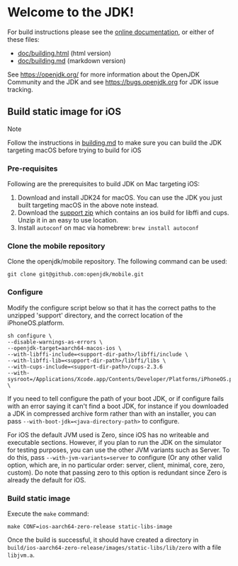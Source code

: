 # Welcome to the JDK!

For build instructions please see the
[online documentation](https://openjdk.org/groups/build/doc/building.html),
or either of these files:

- [doc/building.html](doc/building.html) (html version)
- [doc/building.md](doc/building.md) (markdown version)

See <https://openjdk.org/> for more information about the OpenJDK
Community and the JDK and see <https://bugs.openjdk.org> for JDK issue
tracking.

## Build static image for iOS

> [!NOTE]
> Follow the instructions in [building.md](building.md) to make sure
> you can build the JDK targeting macOS before trying to build for iOS

### Pre-requisites
Following are the prerequisites to build JDK on Mac targeting iOS:
1. Download and install JDK24 for macOS. You can use the JDK you just built targeting macOS in the above note instead.
2. Download the [support zip](https://download2.gluonhq.com/mobile/mobile-support-20250106.zip) which contains an ios build for libffi and cups. Unzip it in an easy to use location.
3. Install `autoconf` on mac via homebrew: `brew install autoconf`

### Clone the mobile repository
Clone the openjdk/mobile repository. The following command can be used:

```
git clone git@github.com:openjdk/mobile.git
```

### Configure
Modify the configure script below so that it has the correct paths to the unzipped 'support'
directory, and the correct location of the iPhoneOS.platform.

```
sh configure \
--disable-warnings-as-errors \
--openjdk-target=aarch64-macos-ios \
--with-libffi-include=<support-dir-path>/libffi/include \
--with-libffi-lib=<support-dir-path>/libffi/libs \
--with-cups-include=<support-dir-path>/cups-2.3.6
--with-sysroot=/Applications/Xcode.app/Contents/Developer/Platforms/iPhoneOS.platform/Developer/SDKs/iPhoneOS.sdk \
```

If you need to tell configure the path of your boot JDK, or if configure fails with an error saying
it can't find a boot JDK, for instance if you downloaded a JDK in compressed archive form rather
than with an installer, you can pass `--with-boot-jdk=<java-directory-path>` to configure.

For iOS the default JVM used is Zero, since iOS has no writeable and executable sections. However, if
you plan to run the JDK on the simulator for testing purposes, you can use the other JVM variants such
as Server. To do this, pass `--with-jvm-variants=server` to configure (Or any other valid option, which
are, in no particular order: server, client, minimal, core, zero, custom). Do note that passing zero to
this option is redundant since Zero is already the default for iOS.

### Build static image
Execute the `make` command:

```
make CONF=ios-aarch64-zero-release static-libs-image
```

Once the build is successful, it should have created a directory in `build/ios-aarch64-zero-release/images/static-libs/lib/zero` with a file `libjvm.a`.
